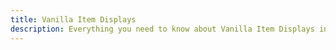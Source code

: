 ```yaml
---
title: Vanilla Item Displays
description: Everything you need to know about Vanilla Item Displays in the Blueprint Format.
---
```

